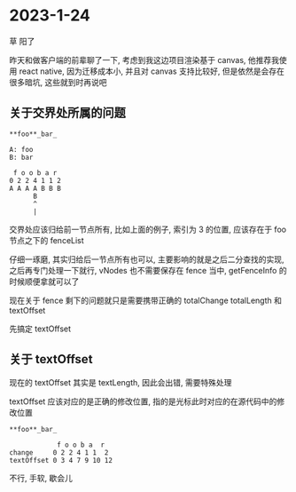 # 2023-1-24

草 阳了

昨天和做客户端的前辈聊了一下, 考虑到我这边项目渲染基于 canvas, 他推荐我使用 react native, 因为迁移成本小, 并且对 canvas 支持比较好, 但是依然是会存在很多暗坑, 这些就到时再说吧

## 关于交界处所属的问题

```text
**foo**_bar_

A: foo
B: bar

 f o o b a r
0 2 2 4 1 1 2
A A A A B B B
      B
      ^
      |
```

交界处应该归给前一节点所有, 比如上面的例子, 索引为 3 的位置, 应该存在于 foo 节点之下的 fenceList

仔细一琢磨, 其实归给后一节点所有也可以, 主要影响的就是之后二分查找的实现, 之后再专门处理一下就行, vNodes 也不需要保存在 fence 当中, getFenceInfo 的时候顺便拿就可以了

现在关于 fence 剩下的问题就只是需要携带正确的 totalChange totalLength 和 textOffset

先搞定 textOffset

## 关于 textOffset

现在的 textOffset 其实是 textLength, 因此会出错, 需要特殊处理

textOffset 应该对应的是正确的修改位置, 指的是光标此时对应的在源代码中的修改位置

`**foo**_bar_`

```text
            f o o b a  r
change     0 2 2 4 1 1  2
textOffset 0 3 4 7 9 10 12
```

不行, 手软, 歇会儿
